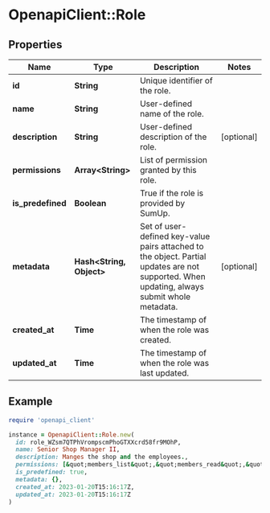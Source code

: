 # OpenapiClient::Role

## Properties

| Name | Type | Description | Notes |
| ---- | ---- | ----------- | ----- |
| **id** | **String** | Unique identifier of the role. |  |
| **name** | **String** | User-defined name of the role. |  |
| **description** | **String** | User-defined description of the role. | [optional] |
| **permissions** | **Array&lt;String&gt;** | List of permission granted by this role. |  |
| **is_predefined** | **Boolean** | True if the role is provided by SumUp. |  |
| **metadata** | **Hash&lt;String, Object&gt;** | Set of user-defined key-value pairs attached to the object. Partial updates are not supported. When updating, always submit whole metadata. | [optional] |
| **created_at** | **Time** | The timestamp of when the role was created. |  |
| **updated_at** | **Time** | The timestamp of when the role was last updated. |  |

## Example

```ruby
require 'openapi_client'

instance = OpenapiClient::Role.new(
  id: role_WZsm7QTPhVrompscmPhoGTXXcrd58fr9MOhP,
  name: Senior Shop Manager II,
  description: Manges the shop and the employees.,
  permissions: [&quot;members_list&quot;,&quot;members_read&quot;,&quot;members_view&quot;,&quot;members_write&quot;,&quot;members_delete&quot;],
  is_predefined: true,
  metadata: {},
  created_at: 2023-01-20T15:16:17Z,
  updated_at: 2023-01-20T15:16:17Z
)
```

